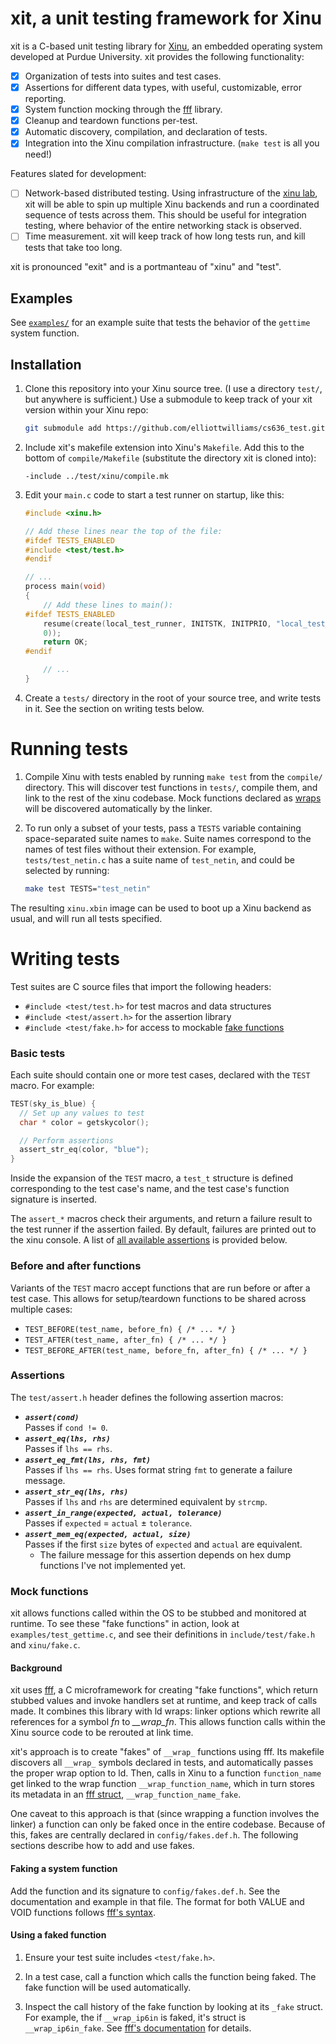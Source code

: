 # xit, a unit testing framework for Xinu

xit is a C-based unit testing library for [Xinu][xinu], an
embedded operating system developed at Purdue University. xit provides the
following functionality:

- [x] Organization of tests into suites and test cases.
- [x] Assertions for different data types, with useful, customizable, error
	reporting.
- [x] System function mocking through the [fff][fff] library.
- [x] Cleanup and teardown functions per-test.
- [x] Automatic discovery, compilation, and declaration of tests.
- [x] Integration into the Xinu compilation infrastructure. (`make test` is all
	you need!)

Features slated for development:

- [ ] Network-based distributed testing. Using infrastructure of the [xinu
	lab][lab], xit will be able to spin up multiple Xinu backends and run a
	coordinated sequence of tests across them.  This should be useful for
	integration testing, where behavior of the entire networking stack is
	observed.
- [ ] Time measurement. xit will keep track of how long tests run, and kill
	tests that take too long.

xit is pronounced "exit" and is a portmanteau of "xinu" and "test".

[xinu]: http://www.xinu.cs.purdue.edu
[lab]: http://www.xinu.cs.purdue.edu/#lab


## Examples

See [`examples/`](examples) for an example suite that tests
the behavior of the `gettime` system function.


## Installation

1. Clone this repository into your Xinu source tree. (I use a directory
	 `test/`, but anywhere is sufficient.) Use a submodule to keep track of your
	 xit version within your Xinu repo:

	```sh
	git submodule add https://github.com/elliottwilliams/cs636_test.git test
	```

2. Include xit's makefile extension into Xinu's `Makefile`. Add this to the
	 bottom of `compile/Makefile` (substitute the directory xit is cloned
	 into):

	```make
	-include ../test/xinu/compile.mk
	```

3. Edit your `main.c` code to start a test runner on startup, like this:

	```c
	#include <xinu.h>

	// Add these lines near the top of the file:
	#ifdef TESTS_ENABLED
	#include <test/test.h>
	#endif

	// ...
	process main(void)
	{
		// Add these lines to main():
	#ifdef TESTS_ENABLED
		resume(create(local_test_runner, INITSTK, INITPRIO, "local_test_runner",
		0));
		return OK;
	#endif

		// ...
	}
	```

4. Create a `tests/` directory in the root of your source tree, and write tests
	 in it. See the section on writing tests below. 


# Running tests

1. Compile Xinu with tests enabled by running `make test` from the `compile/`
	 directory. This will discover test functions in `tests/`, compile them,
	 and link to the rest of the xinu codebase. Mock functions declared as
	 [wraps][wrap] will be discovered automatically by the linker.

2. To run only a subset of your tests, pass a `TESTS` variable containing
	 space-separated suite names to `make`. Suite names correspond to the names
	 of test files without their extension. For example, `tests/test_netin.c` has a
	 suite name of `test_netin`, and could be selected by running:

	 ```sh
	 make test TESTS="test_netin"
	 ```

The resulting `xinu.xbin` image can be used to boot up a Xinu backend as
usual, and will run all tests specified.

[wrap]: #mock-functions


# Writing tests

Test suites are C source files that import the following headers:

- `#include <test/test.h>` for test macros and data structures
- `#include <test/assert.h>` for the assertion library
- `#include <test/fake.h>` for access to mockable [fake functions][fff]


### Basic tests

Each suite should contain one or more test cases, declared with the `TEST`
macro. For example:

```c
TEST(sky_is_blue) {
  // Set up any values to test
  char * color = getskycolor();

  // Perform assertions
  assert_str_eq(color, "blue");
}
```

Inside the expansion of the `TEST` macro, a `test_t` structure is defined
corresponding to the test case's name, and the test case's function signature
is inserted.

The `assert_*` macros check their arguments, and return a failure result to the
test runner if the assertion failed. By default, failures are printed out to
the xinu console. A list of [all available assertions][assertions] is provided
below.

[assertions]: #assertions

### Before and after functions

Variants of the `TEST` macro accept functions that are run before or after a
test case. This allows for setup/teardown functions to be shared across
multiple cases:

- `TEST_BEFORE(test_name, before_fn) { /* ... */ }`
- `TEST_AFTER(test_name, after_fn) { /* ... */ }`
- `TEST_BEFORE_AFTER(test_name, before_fn, after_fn) { /* ... */ }`


### Assertions

The `test/assert.h` header defines the following assertion macros:

- **_`assert(cond)`_**   
  Passes if `cond != 0`.
- **_`assert_eq(lhs, rhs)`_**  
  Passes if `lhs == rhs`.
- **_`assert_eq_fmt(lhs, rhs, fmt)`_**  
	Passes if `lhs == rhs`. Uses format string `fmt` to generate a failure
  message.
- **_`assert_str_eq(lhs, rhs)`_**  
  Passes if `lhs` and `rhs` are determined equivalent by `strcmp`.
- **_`assert_in_range(expected, actual, tolerance)`_**  
  Passes if `expected` = `actual` ± `tolerance`.
- **_`assert_mem_eq(expected, actual, size)`_**  
  Passes if the first `size` bytes of `expected` and `actual` are equivalent. 
    - The failure message for this assertion depends on hex dump functions I've
    	not implemented yet.


### Mock functions

xit allows functions called within the OS to be stubbed and monitored at
runtime. To see these "fake functions" in action, look at
`examples/test_gettime.c`, and see their definitions in `include/test/fake.h`
and `xinu/fake.c`.

#### Background

xit uses [fff][fff], a C microframework for creating "fake functions", which
return stubbed values and invoke handlers set at runtime, and keep track of
calls made. It combines this library with ld wraps: linker options which
rewrite all references for a symbol *fn* to *__wrap_fn*. This allows function
calls within the Xinu source code to be rerouted at link time.

xit's approach is to create "fakes" of `__wrap_` functions using fff. Its
makefile discovers all `__wrap_` symbols declared in tests, and automatically
passes the proper wrap option to ld. Then, calls in Xinu to a function
`function_name` get linked to the wrap function `__wrap_function_name`, which
in turn stores its metadata in an [fff struct][fake],
`__wrap_function_name_fake`.

One caveat to this approach is that (since wrapping a function involves the
linker) a function can only be faked once in the entire codebase. Because of
this, fakes are centrally declared in `config/fakes.def.h`. The following
sections describe how to add and use fakes.

[fff]: https://github.com/meekrosoft/fff
[fake]: https://github.com/meekrosoft/fff#hello-fake-world


#### Faking a system function

Add the function and its signature to `config/fakes.def.h`. See the
documentation and example in that file. The format for both VALUE and VOID
functions follows [fff's syntax][fff_cheat].

[use]: #using-a-faked-function
[fff_cheat]: https://github.com/meekrosoft/fff#cheat-sheet


#### Using a faked function

1. Ensure your test suite includes `<test/fake.h>`.

2. In a test case, call a function which calls the function being faked. The
   fake function will be used automatically.

3. Inspect the call history of the fake function by looking at its `_fake`
   struct. For example, the if `__wrap_ip6in` is faked, it's struct is
   `__wrap_ip6in_fake`. See [fff's documentation][fff] for details.
